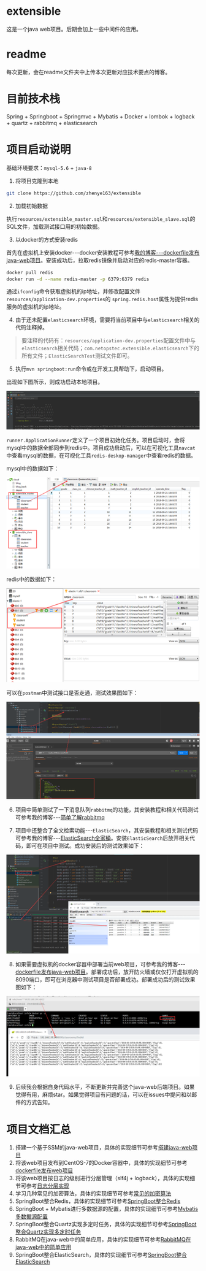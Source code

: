 # extensible
这是一个java web项目。后期会加上一些中间件的应用。
# readme
每次更新，会在readme文件夹中上传本次更新对应技术要点的博客。
# 目前技术栈
Spring + Springboot + Springmvc + Mybatis + Docker + lombok + logback + quartz + rabbitmq + elasticsearch

# 项目启动说明

基础环境要求：`mysql-5.6` + `java-8`

1. 将项目克隆到本地

```bash
git clone https://github.com/zhenye163/extensible
```

2. 加载初始数据

执行`resources/extensible_master.sql`和`resources/extensible_slave.sql`的SQL文件，加载测试接口用的初始数据。

3. 以docker的方式安装redis

首先在虚拟机上安装docker---docker安装教程可参考[我的博客---dockerfile发布java-web项目](https://blog.csdn.net/UtopiaOfArtoria/article/details/82150811)。安装成功后，拉取redis镜像并启动对应的redis-master容器。

```bash
docker pull redis
docker run -d --name redis-master -p 6379:6379 redis
```

通过`ifconfig`命令获取虚拟机的ip地址，并修改配置文件`resources/application-dev.properties`的 `spring.redis.host`属性为提供redis服务的虚拟机的ip地址。

4. 由于还未配置`elasticsearch`环境，需要将当前项目中与`elasticsearch`相关的代码注释掉。

> 要注释的代码有：`resources/application-dev.properties`配置文件中与`elasticsearch`相关代码；`com.netopstec.extensible.elasticsearch`下的所有文件；`ElasticSearchTest`测试文件即可。

5. 执行`mvn springboot:run`命令或在开发工具帮助下，启动项目。

出现如下图所示，则成功启动本地项目。

![控制台打印启动日志](images/extensible-run.png)

`runner.ApplicationRunner`定义了一个项目初始化任务。项目启动时，会将mysql中的数据全部同步到redis中。项目成功启动后，可以在可视化工具`navcat`中查看mysql的数据，在可视化工具`redis-deskop-manager`中查看redis的数据。

mysql中的数据如下：

![mysql中数据](images/mysql-data.png)

redis中的数据如下：

![redis中数据](images/redis-data.png)

可以在`postman`中测试接口是否走通，测试效果图如下：

![postman中接口测试](images/postman-test.png)

6. 项目中简单测试了一下消息队列`rabbitmq`的功能，其安装教程和相关代码测试可参考我的博客---[简单了解rabbitmq](https://blog.csdn.net/UtopiaOfArtoria/article/details/82981979)

7. 项目中还整合了全文检索功能---`ElasticSearch`，其安装教程和相关测试代码可参考我的博客---[ElasticSearch全家桶](https://blog.csdn.net/UtopiaOfArtoria/article/details/88403459)。安装`ElasticSearch`后放开相关代码，即可在项目中测试。成功安装后的测试效果如下：

![elasticsearch测试效果图](images/elasticsearch-test.png)

8. 如果需要虚拟机的docker容器中部署当前web项目，可参考我的博客---[dockerfile发布java-web项目](https://blog.csdn.net/UtopiaOfArtoria/article/details/82150811)。部署成功后，放开防火墙或仅仅打开虚拟机的8090端口，即可在浏览器中测试项目是否部署成功。部署成功后的测试效果图如下：

![docker部署java-web项目](images/docker-test.png)

9. 后续我会根据自身代码水平，不断更新并完善这个java-web后端项目。如果觉得有用，麻烦star。如果觉得项目有问题的话，可以在issues中提问和以邮件的方式告知。

# 项目文档汇总
1. 搭建一个基于SSM的java-web项目，具体的实现细节可参考[搭建java-web项目](https://github.com/zhenye163/extensible/blob/master/readme/readme-1/%E6%90%AD%E5%BB%BA%E4%B8%80%E4%B8%AA%E5%9F%BA%E4%BA%8ESSM%E6%A1%86%E6%9E%B6%E7%9A%84java-web%E9%A1%B9%E7%9B%AE.md)
2. 将该web项目发布到CentOS-7的Docker容器中，具体的实现细节可参考[dockerfile发布web项目](https://github.com/zhenye163/extensible/blob/master/readme/readme-2/%E4%BB%A5dockerfile%E7%9A%84%E6%96%B9%E5%BC%8F%E5%8F%91%E5%B8%83java-web%E9%A1%B9%E7%9B%AE.md)
3. 将该web项目按日志的级别进行分层管理（slf4j + logback），具体的实现细节可参考[日志分层实现](https://github.com/zhenye163/extensible/blob/master/readme/readme-3/(slf4j%20%2B%20logback)%E8%BF%9B%E8%A1%8C%E6%97%A5%E5%BF%97%E5%88%86%E5%B1%82.md)
4. 学习几种常见的加密算法，具体的实现细节可参考[常见的加密算法](https://github.com/zhenye163/extensible/blob/master/readme/readme-4/java-web%E5%BC%80%E5%8F%91%E4%B8%AD%E5%B8%B8%E8%A7%81%E5%8A%A0%E5%AF%86%E7%AE%97%E6%B3%95%E7%9A%84%E6%B1%87%E6%80%BB.md)
5. SpringBoot整合Redis，具体的实现细节可参考[SpringBoot整合Redis](https://github.com/zhenye163/extensible/blob/master/readme/readme-5/Redis%E5%A4%A7%E5%90%88%E9%9B%86.md)
6. SpringBoot + Mybatis进行多数据源的配置，具体的实现细节可参考[Mybatis多数据源配置](https://github.com/zhenye163/extensible/blob/master/readme/readme-6/Mybatis%E9%85%8D%E7%BD%AE%E5%A4%9A%E6%95%B0%E6%8D%AE%E6%BA%90.md)
7. SpringBoot整合Quartz实现多定时任务，具体的实现细节可参考[SpringBoot整合Quartz实现多定时任务](https://github.com/zhenye163/extensible/blob/master/readme/readme-7/SpringBoot%E6%95%B4%E5%90%88Quartz%E5%AE%9E%E7%8E%B0%E5%A4%9A%E5%AE%9A%E6%97%B6%E4%BB%BB%E5%8A%A1.md)
8. RabbitMQ在java-web中的简单应用，具体的实现细节可参考[RabbitMQ在java-web中的简单应用](https://github.com/zhenye163/extensible/blob/master/readme/readme-8/RabbitMQ%E5%9C%A8java-web%E4%B8%AD%E7%9A%84%E7%AE%80%E5%8D%95%E5%BA%94%E7%94%A8.md)
9. SpringBoot整合ElasticSearch，具体的实现细节可参考[SpringBoot整合ElasticSearch](https://github.com/zhenye163/extensible/blob/master/readme/readme-9/SpringBoot%E6%95%B4%E5%90%88ElasticSearch.md)